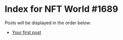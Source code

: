 # Index for NFT World #1689
Posts will be displayed in the order below:

- [Your first post](./001-first.md)

